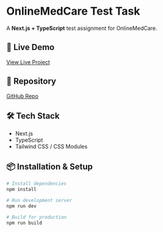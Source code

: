 # OnlineMedCare Test Task

A **Next.js + TypeScript** test assignment for OnlineMedCare.

## 🚀 Live Demo
[View Live Project](https://onlinemed-test-nu.vercel.app/)

## 📂 Repository
[GitHub Repo](https://github.com/rushikeshmahajann/onlinemed-test)

## 🛠 Tech Stack
- Next.js
- TypeScript
- Tailwind CSS / CSS Modules

## 📦 Installation & Setup
```bash
# Install dependencies
npm install

# Run development server
npm run dev

# Build for production
npm run build
